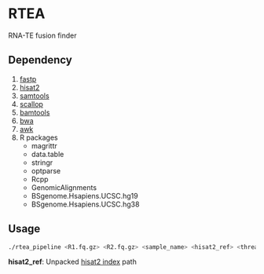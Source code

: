 RTEA
====
RNA-TE fusion finder

## Dependency
1. [fastp](https://github.com/OpenGene/fastp)
2. [hisat2](https://ccb.jhu.edu/software/hisat2/index.shtml)
3. [samtools](http://www.htslib.org/)
4. [scallop](https://github.com/Kingsford-Group/scallop)
5. [bamtools](https://github.com/pezmaster31/bamtools)
6. [bwa](http://bio-bwa.sourceforge.net/)
7. [awk](https://www.gnu.org/software/gawk/)
7. R packages
   * magrittr
   * data.table
   * stringr
   * optparse
   * Rcpp
   * GenomicAlignments
   * BSgenome.Hsapiens.UCSC.hg19
   * BSgenome.Hsapiens.UCSC.hg38

## Usage
```bash
./rtea_pipeline <R1.fq.gz> <R2.fq.gz> <sample_name> <hisat2_ref> <threads> <out_dir> <build>
```
**hisat2_ref**: Unpacked [hisat2 index](ftp://ftp.ccb.jhu.edu/pub/infphilo/hisat2/data) path
